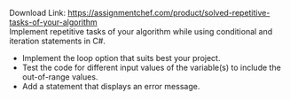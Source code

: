 Download Link: https://assignmentchef.com/product/solved-repetitive-tasks-of-your-algorithm
<br>
Implement repetitive tasks of your algorithm while using conditional and iteration statements in C#.

<ul>

 <li>Implement the loop option that suits best your project.</li>

 <li>Test the code for different input values of the variable(s) to include the out-of-range values.</li>

 <li>Add a statement that displays an error message.</li>

</ul>
